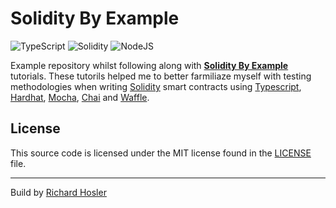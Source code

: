 # Solidity By Example

![TypeScript](https://img.shields.io/badge/typescript-%23007ACC.svg?style=for-the-badge&logo=typescript&logoColor=white) ![Solidity](https://img.shields.io/badge/Solidity-%23363636.svg?style=for-the-badge&logo=solidity&logoColor=white) ![NodeJS](https://img.shields.io/badge/node.js-6DA55F?style=for-the-badge&logo=node.js&logoColor=white) 

Example repository whilst following along with **[Solidity By Example](https://solidity-by-example.org/)** tutorials. These tutorils helped me to better farmiliaze myself with testing methodologies when writing [Solidity](https://soliditylang.org/) smart contracts using [Typescript](https://www.typescriptlang.org/), [Hardhat](https://hardhat.org/), [Mocha](https://mochajs.org/), [Chai](https://www.chaijs.com/) and  [Waffle](https://getwaffle.io/).

## License

This source code is licensed under the MIT license found in the [LICENSE](https://github.com/richardhosler/solidity-by-example/blob/master/LICENSE) file.

---

Build by [Richard Hosler](https://github.com/richardhosler)
